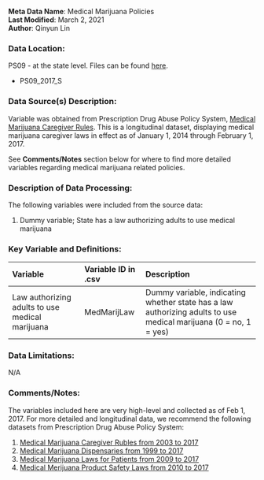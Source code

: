 **Meta Data Name**: Medical Marijuana Policies  
**Last Modified**: March 2, 2021  
**Author**: Qinyun Lin  

### Data Location: 
PS09 - at the state level. Files can be found [here](https://github.com/GeoDaCenter/opioid-policy-scan/tree/master/Policy_Scan/data_final).
* PS09_2017_S  

### Data Source(s) Description:  
Variable was obtained from Prescription Drug Abuse Policy System, [Medical Marijuana Caregiver Rules](http://pdaps.org/datasets/rules-of-caregivers-medical-marijuana-1501610940). This is a longitudinal dataset, displaying medical marijuana caregiver laws in effect as of January 1, 2014 through February 1, 2017.

See **Comments/Notes** section below for where to find more detailed variables regarding medical marijuana related policies. 

### Description of Data Processing: 
The following variables were included from the source data:
1. Dummy variable; State has a law authorizing adults to use medical marijuana

### Key Variable and Definitions:
| Variable | Variable ID in .csv | Description |
|:---------|:--------------------|:------------|
| Law authorizing adults to use medical marijuana | MedMarijLaw | Dummy variable, indicating whether state has a law authorizing adults to use medical marijuana (0 = no, 1 = yes) |

### Data Limitations:
N/A

### Comments/Notes:
The variables included here are very high-level and collected as of Feb 1, 2017. For more detailed and longitudinal data, we recommend the following datasets from Prescription Drug Abuse Policy System: 
1. [Medical Marijuana Caregiver Rubles from 2003 to 2017](http://pdaps.org/datasets/rules-of-caregivers-medical-marijuana-1501610940)
2. [Medical Marijuana Dispensaries from 1999 to 2017](http://pdaps.org/datasets/dispensaries-medical-marijuana-1501611712)
3. [Medical Marijuana Laws for Patients from 2009 to 2017](http://pdaps.org/datasets/medical-marijuana-patient-related-laws-1501600783)
4. [Medical Merijuana Product Safety Laws from 2010 to 2017](http://pdaps.org/datasets/product-safety-medical-marijuana-1501612211) 

